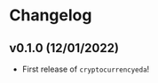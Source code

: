 # Changelog

<!--next-version-placeholder-->

## v0.1.0 (12/01/2022)

- First release of `cryptocurrencyeda`!